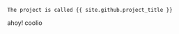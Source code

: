 <html><head></head><body>
<p id="markdown_header_comment">

[//]: # (possibly a comment
	<input type="checkbox" id="the_sun"/>
	<div id="all_the_stuffs_shall_go_here">
		<label for="the_sun"><pre id="darkmodetext">switch theme to </pre><hr></label>
)
</p>

    The project is called {{ site.github.project_title }} 
ahoy!
coolio

</div></body></html>
